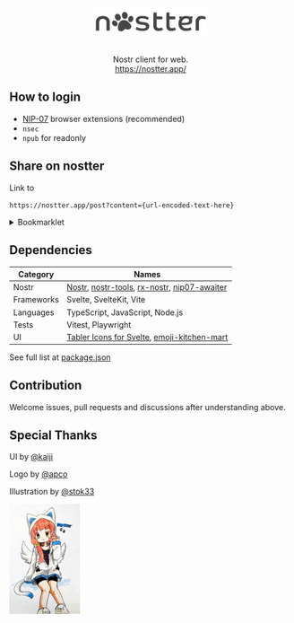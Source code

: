 <div align="center">
  <img src="web/static/logo.svg" height="50">
</div>
<br>
<p align="center">
  Nostr client for web.<br>
  <a href="https://nostter.app/home" target="_blank">https://nostter.app/</a>
</p>

## How to login

- [NIP-07](https://github.com/nostr-protocol/nips/blob/master/07.md#implementation) browser extensions (recommended)
- `nsec`
- `npub` for readonly

## Share on nostter

Link to

```
https://nostter.app/post?content={url-encoded-text-here}
```

<details>
<summary>Bookmarklet</summary>

```js
javascript:window.open(`https://nostter.app/post?content=${document.title}%20${location.href}`);
```

</details>

## Dependencies

| Category | Names |
| - | - |
| Nostr | [Nostr](https://github.com/nostr-protocol/nostr), [nostr-tools](https://github.com/nbd-wtf/nostr-tools), [rx-nostr](https://github.com/penpenpng/rx-nostr), [nip07-awaiter](https://github.com/penpenpng/nip07-awaiter) |
| Frameworks | Svelte, SvelteKit, Vite |
| Languages | TypeScript, JavaScript, Node.js |
| Tests | Vitest, Playwright |
| UI | [Tabler Icons for Svelte](https://tabler.io/docs/icons/svelte), [emoji-kitchen-mart](https://www.npmjs.com/package/emoji-kitchen-mart) |

See full list at [package.json](web/package.json)

## Contribution

Welcome issues, pull requests and discussions after understanding above.

## Special Thanks

UI by [@kaiji](https://nostter.app/npub194qhhn5vzzyrsqaugfms8c7ycqjyvhyguurra450nhlweatfzxkqy8tgkd)

Logo by [@apco](https://nostter.app/npub1njty7prjt49kju6c3mjjlxvm0hjymf5s2qlfcyjqg5e0k8kftp3s4dpsn5)

Illustration by [@stok33](https://nostter.app/npub1e09suzmq9mp6nt0ud9ttl03790qjx70wzwlc2pwwghcusvwju54qs0c800)

<img src="web/static/nostter-chan.jpg" width="25%">
